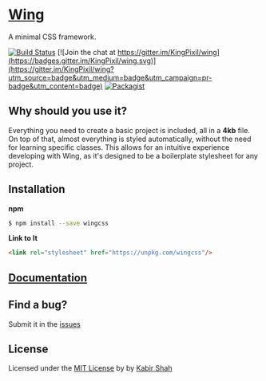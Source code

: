 # [Wing](http://usewing.ml)

A minimal CSS framework.

[![Build Status](https://travis-ci.org/KingPixil/wing.svg?branch=master)](https://travis-ci.org/KingPixil/wing)
[![Join the chat at https://gitter.im/KingPixil/wing](https://badges.gitter.im/KingPixil/wing.svg)](https://gitter.im/KingPixil/wing?utm_source=badge&utm_medium=badge&utm_campaign=pr-badge&utm_content=badge) [![Packagist](https://img.shields.io/packagist/l/doctrine/orm.svg?maxAge=2592000)]()

## Why should you use it?

Everything you need to create a basic project is included, all in a **4kb** file. On top of that, almost everything is styled automatically, without the need for learning specific classes. This allows for an intuitive experience developing with Wing, as it's designed to be a boilerplate stylesheet for any project.

## Installation

**npm**

```sh
$ npm install --save wingcss
```

**Link to It**

```html
<link rel="stylesheet" href="https://unpkg.com/wingcss"/>
```

## [Documentation](http://usewing.ml/#docs)

## Find a bug?

Submit it in the [issues](https://github.com/KingPixil/wing/issues)

## License

Licensed under the [MIT License](http://kingpixil.github.io/license) by by [Kabir Shah](http://kabir.ml)

